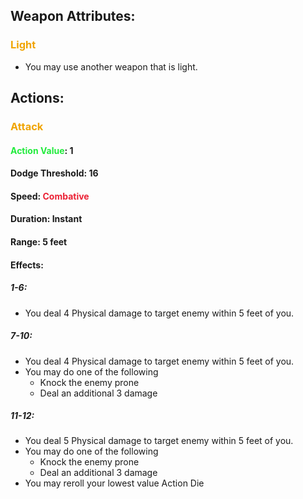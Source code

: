## Weapon Attributes:
### <span style="font-weight:bold;color:rgb(240, 164, 0)">Light</span>
- You may use another weapon that is light.
## Actions:
### <span style="font-weight:bold;color:rgb(240, 164, 0)">Attack</span>
#### <span style="font-weight:bold;color:rgb(33, 235, 60)">Action Value</span>: 1
#### Dodge Threshold: 16
#### Speed: <span style="font-weight:bold; color:rgb(235, 33, 53)">Combative</span>
#### Duration: Instant
#### Range: 5 feet
#### Effects:
##### 1-6:
- You deal 4 Physical damage to target enemy within 5 feet of you.
##### 7-10:
- You deal 4 Physical damage to target enemy within 5 feet of you.
- You may do one of the following
	- Knock the enemy prone
	- Deal an additional 3 damage
##### 11-12:
- You deal 5 Physical damage to target enemy within 5 feet of you.
- You may do one of the following
	- Knock the enemy prone
	- Deal an additional 3 damage
- You may reroll your lowest value Action Die

